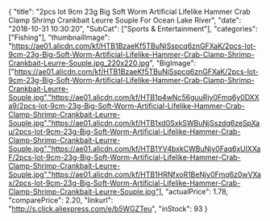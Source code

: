 {
	"title": "2pcs lot 9cm 23g Big Soft Worm Artificial Lifelike Hammer Crab Clamp Shrimp Crankbait Leurre Souple For Ocean Lake River",
	"date": "2018-10-31 10:30:20",
	"SubCat": ["Sports & Entertainment"],
	"categories": ["Fishing"],
	"thumbnailImage": "https://ae01.alicdn.com/kf/HTB1BzaeKf5TBuNjSspcq6znGFXaK/2pcs-lot-9cm-23g-Big-Soft-Worm-Artificial-Lifelike-Hammer-Crab-Clamp-Shrimp-Crankbait-Leurre-Souple.jpg_220x220.jpg",
	"BigImage": ["https://ae01.alicdn.com/kf/HTB1BzaeKf5TBuNjSspcq6znGFXaK/2pcs-lot-9cm-23g-Big-Soft-Worm-Artificial-Lifelike-Hammer-Crab-Clamp-Shrimp-Crankbait-Leurre-Souple.jpg","https://ae01.alicdn.com/kf/HTB1p4wNc56guuRjy0Fmq6y0DXXa9/2pcs-lot-9cm-23g-Big-Soft-Worm-Artificial-Lifelike-Hammer-Crab-Clamp-Shrimp-Crankbait-Leurre-Souple.jpg","https://ae01.alicdn.com/kf/HTB1xd0SxkSWBuNjSszdq6zeSpXau/2pcs-lot-9cm-23g-Big-Soft-Worm-Artificial-Lifelike-Hammer-Crab-Clamp-Shrimp-Crankbait-Leurre-Souple.jpg","https://ae01.alicdn.com/kf/HTB1YV4bxkCWBuNjy0Faq6xUlXXaF/2pcs-lot-9cm-23g-Big-Soft-Worm-Artificial-Lifelike-Hammer-Crab-Clamp-Shrimp-Crankbait-Leurre-Souple.jpg","https://ae01.alicdn.com/kf/HTB1HRNfxoR1BeNjy0Fmq6z0wVXax/2pcs-lot-9cm-23g-Big-Soft-Worm-Artificial-Lifelike-Hammer-Crab-Clamp-Shrimp-Crankbait-Leurre-Souple.jpg"],
	"actualPrice": 1.78,
	"comparePrice": 2.20,
	"linkurl": "http://s.click.aliexpress.com/e/b5WGZTeu",
	"inStock": 93
}
